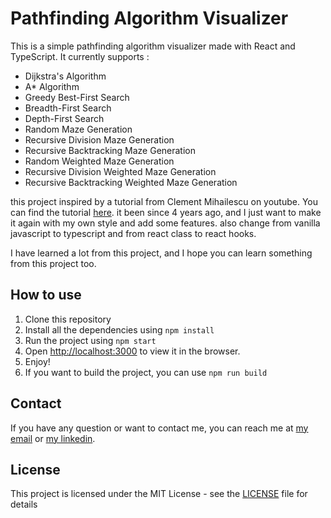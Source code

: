 # Pathfinding Algorithm Visualizer

This is a simple pathfinding algorithm visualizer made with React and TypeScript. It currently supports :
- Dijkstra's Algorithm
- A* Algorithm
- Greedy Best-First Search
- Breadth-First Search
- Depth-First Search
- Random Maze Generation
- Recursive Division Maze Generation
- Recursive Backtracking Maze Generation
- Random Weighted Maze Generation
- Recursive Division Weighted Maze Generation
- Recursive Backtracking Weighted Maze Generation


this project inspired by a tutorial from Clement Mihailescu on youtube. You can find the tutorial [here](https://www.youtube.com/watch?v=msttfIHHkak).
it been since 4 years ago, and I just want to make it again with my own style and add some features. also change from vanilla javascript to typescript and from react class to react hooks.

I have learned a lot from this project, and I hope you can learn something from this project too.

## How to use

1. Clone this repository
2. Install all the dependencies using `npm install`
3. Run the project using `npm start`
4. Open [http://localhost:3000](http://localhost:3000) to view it in the browser.
5. Enjoy!
6. If you want to build the project, you can use `npm run build`

## Contact

If you have any question or want to contact me, you can reach me at [my email](mailto:nathvichea1@gmail.com) or [my linkedin](https://www.linkedin.com/in/nathvichea/).

## License

This project is licensed under the MIT License - see the [LICENSE](LICENSE) file for details
